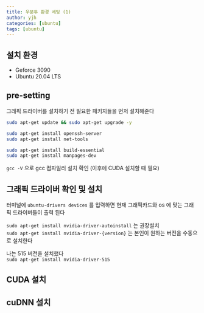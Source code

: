 ```yaml
---
title: 우분투 환경 세팅 (1)
author: yjh
categories: [ubuntu]
tags: [ubuntu]
---
```


## 설치 환경
- Geforce 3090
- Ubuntu 20.04 LTS

## pre-setting
그래픽 드라이버를 설치하기 전 필요한 패키지들을 먼저 설치해준다

```bash
sudo apt-get update && sudo apt-get upgrade -y

sudo apt-get install openssh-server
sudo apt-get install net-tools

sudo apt-get install build-essential
sudo apt-get install manpages-dev
```

`gcc -V` 으로 gcc 컴파일러 설치 확인 (이후에 CUDA 설치할 때 필요)

## 그래픽 드라이버 확인 및 설치
터미널에 `ubuntu-drivers devices` 를 입력하면 현재 그래픽카드와 os 에 맞는 그래픽 드라이버들이 출력 된다

`sudo apt-get install nvidia-driver-autoinstall` 는 권장설치 <br>
`sudo apt-get install nvidia-driver-{version}` 는 본인이 원하는 버전을 수동으로 설치한다

나는 515 버전을 설치했다 <br>
`sudo apt-get install nvidia-driver-515`

## CUDA 설치

## cuDNN 설치
